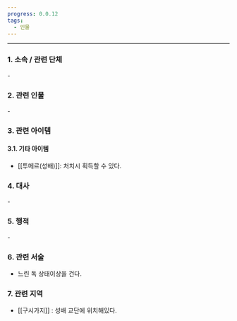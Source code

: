 ```yaml
---
progress: 0.0.12
tags:
  - 인물
---
```

---
### 1. 소속 / 관련 단체
\-
### 2. 관련 인물
\-
### 3. 관련 아이템
#### 3.1. 기타 아이템
- [[투메르(성배)]]: 처치시 획득할 수 있다.
### 4. 대사
\-
### 5. 행적
\-
### 6. 관련 서술
- 느린 독 상태이상을 건다.
### 7. 관련 지역
- [[구시가지]] : 성배 교단에 위치해있다.